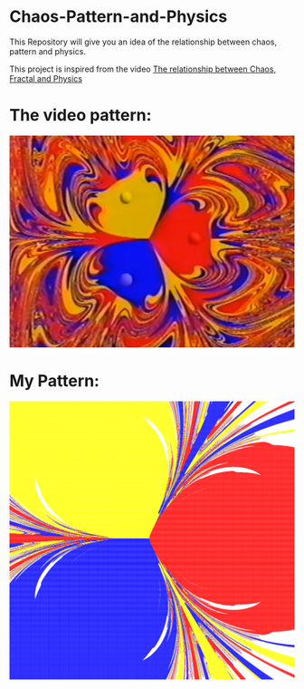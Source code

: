 # Chaos-Pattern-and-Physics
This Repository will give you an idea of the relationship between chaos, pattern and physics.

This project is inspired from the video [The relationship between Chaos, Fractal and Physics](https://youtu.be/C5Jkgvw-Z6E)

# The video pattern:
![image not found!](https://github.com/Astrojigs/Chaos-Pattern-and-Physics/blob/main/chaos-fractal-physics-original.jpg)

# My Pattern:
![None](https://github.com/Astrojigs/Chaos-Pattern-and-Physics/blob/main/NicePattern.png)
